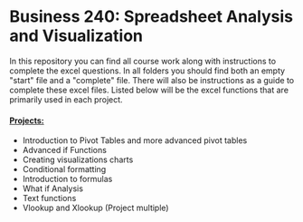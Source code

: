 # Business 240: Spreadsheet Analysis and Visualization
In this repository you can find all course work along with instructions to complete the excel 
questions. In all folders you should find both an empty "start" file and a "complete" file. There will 
also be instructions as a guide to complete these excel files. Listed below will be the excel functions
that are primarily used in each project.

#### <ins>Projects: </ins>
- Introduction to Pivot Tables and more advanced pivot tables
- Advanced if Functions
- Creating visualizations charts
- Conditional formatting
- Introduction to formulas
- What if Analysis
- Text functions
- Vlookup and Xlookup (Project multiple)
